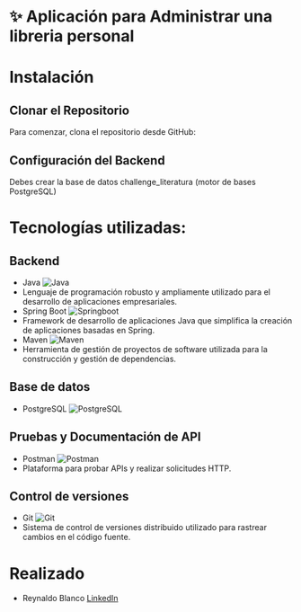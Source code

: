 
# ✨ Aplicación para Administrar una libreria personal

# Instalación

## Clonar el Repositorio

Para comenzar, clona el repositorio desde GitHub:

## Configuración del Backend

Debes crear la base de datos challenge_literatura (motor de bases PostgreSQL)

# Tecnologías utilizadas:

## Backend
- Java
  ![Java](https://img.icons8.com/?size=50&id=lTKW3iI3wIT0&format=png&color=000000)
 - Lenguaje de programación robusto y ampliamente utilizado para el desarrollo de aplicaciones empresariales.
- Spring Boot
  ![Springboot](https://img.icons8.com/?size=50&id=90519&format=png&color=000000)
 - Framework de desarrollo de aplicaciones Java que simplifica la creación de aplicaciones basadas en Spring.
- Maven
  ![Maven](https://img.icons8.com/?size=50&id=t5FJr3NzrPSm&format=png&color=000000)
 - Herramienta de gestión de proyectos de software utilizada para la construcción y gestión de dependencias.

## Base de datos
- PostgreSQL
![PostgreSQL](https://img.icons8.com/?size=100&id=36440&format=png&color=000000)

## Pruebas y Documentación de API
- Postman
  ![Postman](https://cdn.iconscout.com/icon/free/png-64/free-postman-3628992-3030217.png?f=webp&w=64)
 - Plataforma para probar APIs y realizar solicitudes HTTP.

## Control de versiones
- Git
  ![Git](https://img.icons8.com/?size=50&id=AZOZNnY73haj&format=png&color=000000)
 - Sistema de control de versiones distribuido utilizado para rastrear cambios en el código fuente.

# Realizado

- Reynaldo Blanco
  [LinkedIn](https://www.linkedin.com/in/reinaldo-j-blanco-medina-6b93b329/)
